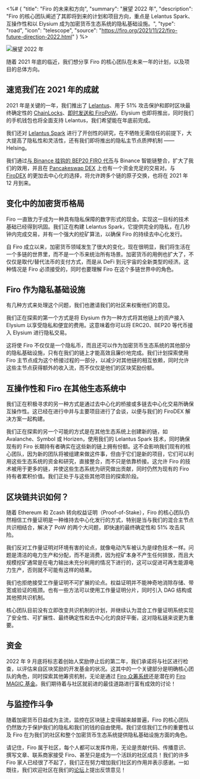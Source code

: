 <%# {
  "title": "Firo 的未来和方向",
  "summary": "展望 2022 年",
  "description": "Firo 的核心团队阐述了其即将到来的计划和项目方向，重点是 Lelantus Spark、互操作性和以 Elysium 成为加密货币生态系统的隐私基础设施。",
  "type": "road",
  "icon": "telescope",
  "source": "https://firo.org/2021/11/22/firo-future-direction-2022.html"
} %>

![展望 2022 年](https://firo.org/blog/assets/firo_looking_ahead_2022.png#size=1920x960)

随着 2021 年底的临近，我们想分享 Firo 的核心团队在未来一年的计划，以及项目的总体方向。

## 速览我们在 2021 年的成就

2021 年是关键的一年，我们推出了 [Lelantus](https://firo.org/2021/01/06/lelantus-activating-on-firo.html)、用于 51% 攻击保护和即时区块最终确定性的 [ChainLocks](https://firo.org/2021/01/28/chainlocks-activated-mainnet.html)、[即时发送和 FiroPoW](https://firo.org/2021/10/01/firopow-and-instantsend-release.html)。Elysium 也即将推出，同时我们的手机钱包也将全面支持 Lelantus，我们希望能在年底前完成。

我们还对 [Lelantus Spark](https://firo.org/2021/08/24/presenting-lelantus-spark.html) 进行了开创性的研究，在不牺牲无需信任的前提下，大大提高了隐私性和灵活性，还有我们即将推出的隐私主节点质押机制 —— Helsing。

我们通过[与 Binance 挂钩的 BEP20 FIRO 代币](https://www.coingecko.com/en/coins/binance-peg-firo)与 Binance 智能链整合，扩大了我们的效用，并且在 [Pancakeswap DEX](https://pancakeswap.finance/swap?inputCurrency=0xbb4cdb9cbd36b01bd1cbaebf2de08d9173bc095c&outputCurrency=0xd5d0322b6bab6a762c79f8c81a0b674778e13aed) 上也有一个资金充足的交易对。与 [FiroDEX](https://github.com/firoorg/FiroDEX-Desktop) 的更加去中心化的选择，将允许跨多个链的原子交换，也将在 2021 年 12 月到来。

## 变化中的加密货币格局

Firo 一直致力于成为一种具有隐私保障的数字形式的现金。实现这一目标的技术基础已经得到巩固。我们正在构建 Lelantus Spark，它提供完全的隐私，在几秒钟内完成交易，并有一个强大的挖矿算法，以确保 Firo 的持续去中心化发行。

自 Firo 成立以来，加密货币领域发生了很大的变化，现在很明显，我们将生活在一个多链的世界里，而不是一个币来统治所有场景。加密货币的用例也扩大了，不仅仅是取代/替代法币的支付方式，而是从 DeFi 到元宇宙的全新类型的经济。这种情况是 Firo 必须接受的，同时也要理解 Firo 在这个多链世界中的角色。

## Firo 作为隐私基础设施

有几种方式来处理这个问题，我们也邀请我们的社区来权衡他们的意见。

我们正在探索的第一个方式是将 Elysium 作为一种方式将其他链上的资产接入 Elysium 以享受隐私和便宜的费用。这意味着你可以将 ERC20、BEP20 等代币接入 Elysium 进行隐私交易。

这将使 Firo 不仅仅是一个隐私币，而且还可以作为加密货币生态系统的其他部分的隐私基础设施，只有在我们的链上才能高效且廉价地完成。我们计划探索使用 Firo 主节点成为这个桥接过程的一部分，以减少对其他链的相互依赖，同时允许这些主节点获得额外的收入流，而不仅仅是他们的区块奖励份额。

## 互操作性和 Firo 在其他生态系统中

我们正在积极寻求的另一种方式是通过去中心化的桥接或多链去中心化交易所确保互操作性。这已经在进行中并与主要项目进行了会谈，以便与我们的 FiroDEX 解决方案一起构建。

我们正在探索的另一个可能的方式是在其他生态系统上创建新的链，如 Avalanche、Symbol 或 Horizen，使用我们的 Lelantus Spark 技术，同时确保现有的 Firo 长期持有者确实在这些新的链上拥有份额。这不会影响我们现有的核心团队，因为新的团队将被组建来做这件事，但由于它们是新的项目，它们可以利用这些生态系统的资金和研究，直接整合，而不只是依靠桥接。这允许 Firo 的技术被用于更多的链，并使这些生态系统为研究做出贡献，同时仍然为现有的 Firo 持有者累积价值。我们正处于与这些其他项目的探索阶段。

## 区块链共识如何？

随着 Ethereum 和 Zcash 转向权益证明（Proof-of-Stake），Firo 的核心团队仍然相信工作量证明是一种维持去中心化发行的方式，特别是当与我们的混合主节点共识相结合，解决了 PoW 的两个大问题，即快速的最终确定性和 51% 攻击风险。

我们反对工作量证明对环境有害的论点，就像电动汽车被认为是绿色技术一样。问题是清洁的电力生产和分配，而不是消费，因为挖矿本身不产生任何排放，而且大规模挖矿通常是在电力输出未充分利用的情况下进行的，这可以促进可再生能源电力生产，否则就不可能有这样的结果。

我们也拒绝接受工作量证明不可扩展的论点。权益证明并不能神奇地消除存储、带宽或验证的瓶颈。也有一些方法可以使用工作量证明分片，同时引入 DAG 结构或其他预共识机制。

核心团队目前没有立即改变共识机制的计划，并继续认为混合工作量证明系统实现了安全性、可扩展性、最终确定性和去中心化的良好平衡，这对隐私链来说更为重要。

## 资金

2022 年 9 月底将标志着创始人奖励停止后的第二年，我们承诺将与社区进行检查，以评估来自区块奖励的开发基金的状况。这其中的一个关键部分是明确核心团队的角色，同时探索其他筹资机制，无论是通过 [Firo 众筹系统](https://fcs.firo.org/)还是潜在的 [Firo MAGIC 基金](https://forum.firo.org/t/seeking-feedback-on-a-magic-firo-fund)。我们期待着与社区就前进的最佳道路进行富有成效的讨论！

## 与监控作斗争

随着加密货币日益成为主流，监控在区块链上变得越来越普遍，Firo 的核心团队仍然致力于保护我们的隐私和我们的钱的自由使用。我们坚信我们工作的重要性以及 Firo 在为我们的社区和整个加密货币生态系统提供隐私基础设施方面的角色。

请记住，Firo 属于社区，每个人都可以发挥作用，无论是贡献代码、传播意识、撰写文章、联系商家接受 Firo、甚至只是成为一个活跃的社区成员！我们的许多 Firo 家人已经很了不起了，我们正在努力增加我们社区的作用并表示感谢。一如既往，我们欢迎社区在我们的[论坛](https://forum.firo.org/)上提出反馈意见！
